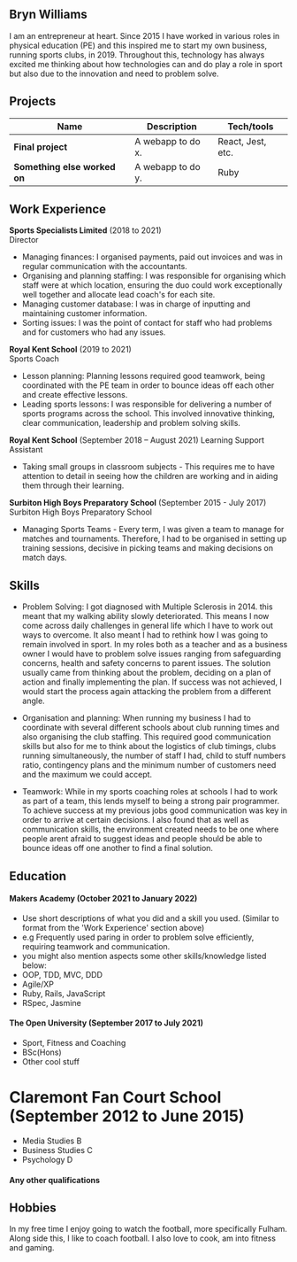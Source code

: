 ## Bryn Williams

I am an entrepreneur at heart. Since 2015 I have worked in various roles in physical education (PE) and this inspired me to start my own business, running sports clubs, in 2019. Throughout this, technology has always excited me thinking about how technologies can and do play a role in sport but also due to the innovation and need to problem solve.

## Projects

| Name                         | Description       | Tech/tools        |
| ---------------------------- | ----------------- | ----------------- |
| **Final project**            | A webapp to do x. | React, Jest, etc. |
| **Something else worked on** | A webapp to do y. | Ruby              |

## Work Experience

**Sports Specialists Limited** (2018 to 2021)  
Director

- Managing finances: I organised payments, paid out invoices and was in regular communication with the accountants.
- Organising and planning staffing: I was responsible for organising which staff were at which location, ensuring the duo could work exceptionally well together and allocate lead coach's for each site.
- Managing customer database: I was in charge of inputting and maintaining customer information.
- Sorting issues:  I was the point of contact for staff who had problems and for customers who had any issues.

**Royal Kent School** (2019 to 2021)  
Sports Coach

- Lesson planning: Planning lessons required good teamwork, being coordinated with the PE team in order to bounce ideas off each other and create effective lessons.
- Leading sports lessons: I was responsible for delivering a number of sports programs across the school. This involved innovative thinking, clear communication, leadership and problem solving skills.

**Royal Kent School** (September 2018 – August 2021)
Learning Support Assistant

- Taking small groups in classroom subjects - This requires me to have attention to detail in seeing how the children are working and in aiding them through their learning.

**Surbiton High Boys Preparatory School** (September 2015 - July 2017)
Surbiton High Boys Preparatory School

- Managing Sports Teams - Every term, I was given a team to manage for matches and tournaments. Therefore, I had to be organised in setting up training sessions, decisive in picking teams and making decisions on match days.

## Skills

- Problem Solving: I got diagnosed with Multiple Sclerosis in 2014. this meant that my walking ability slowly deteriorated. This means I now come across daily challenges in general life which I have to work out ways to overcome. It also meant I had to rethink how I was going to remain involved in sport. In my roles both as a teacher and as a business owner I would have to problem solve issues ranging from safeguarding concerns, health and safety concerns to parent issues. The solution usually came from thinking about the problem, deciding on a plan of action and finally implementing the plan. If success was not achieved, I would start the process again attacking the problem from a different angle.

- Organisation and planning: When running my business I had to coordinate with several different schools about club running times and also organising the club staffing. This required good communication skills but also for me to think about the logistics of club timings, clubs running simultaneously, the number of staff I had, child to stuff numbers ratio, contingency plans and the minimum number of customers need and the maximum we could accept.

- Teamwork: While in my sports coaching roles at schools I had to work as part of a team, this lends myself to being a strong pair programmer. To achieve success at my previous jobs good communication was key in order to arrive at certain decisions. I also found that as well as communication skills, the environment created needs to be one where people arent afraid to suggest ideas and people should be able to bounce ideas off one another to find a final solution.

## Education

#### Makers Academy (October 2021 to January 2022)
- Use short descriptions of what you did and a skill you used. (Similar to format from the 'Work Experience' section above)
- e.g Frequently used paring in order to problem solve efficiently, requiring teamwork and communication.
- you might also mention aspects some other skills/knowledge listed below: 
- OOP, TDD, MVC, DDD
- Agile/XP
- Ruby, Rails, JavaScript
- RSpec, Jasmine

#### The Open University (September 2017 to July 2021)

- Sport, Fitness and Coaching
- BSc(Hons)
- Other cool stuff

# Claremont Fan Court School (September 2012 to June 2015)

- Media Studies B
- Business Studies C
- Psychology D

#### Any other qualifications

## Hobbies

In my free time I enjoy going to watch the football, more specifically Fulham. Along side this, I like to coach football.  I also love to cook, am into fitness and gaming.
